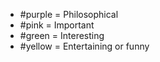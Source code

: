 - #purple = Philosophical
- #pink = Important
- #green = Interesting
- #yellow = Entertaining or funny